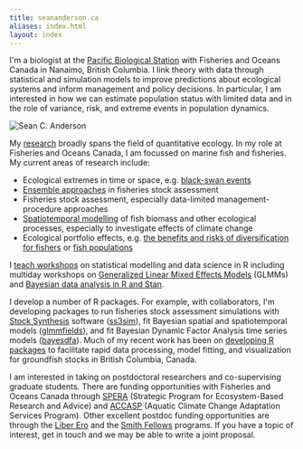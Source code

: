 ```yaml
---
title: seananderson.ca
aliases: index.html
layout: index
---
```


I'm a biologist at the [Pacific Biological Station](http://www.pac.dfo-mpo.gc.ca/science/facilities-installations/pbs-sbp/index-eng.html) with
Fisheries and Oceans Canada in Nanaimo, British Columbia.
I link theory with data through statistical and simulation models to improve predictions about ecological systems and inform management and policy decisions.
In particular, I am interested in how we can estimate population status with limited data and in the role of variance, risk, and extreme events in population dynamics.

<img src="images/seananderson2018@2x.jpg" alt="Sean C. Anderson" class="headshot"/>

My [research](/cv.html#publications) broadly spans the field of quantitative
ecology. In my role at Fisheries and Oceans Canada, I am focussed on marine fish and fisheries. My current areas of research include:

- Ecological extremes in time or space, e.g. [black-swan events](http://www.pnas.org/content/114/12/3252)
- [Ensemble approaches](https://doi.org/10.1111/faf.12200) in fisheries stock assessment
- Fisheries stock assessment, especially data-limited management-procedure approaches
- [Spatiotemporal modelling](https://doi.org/10.1002/ecy.2403) of fish biomass and other ecological processes, especially to investigate effects of climate change
- Ecological portfolio effects, e.g. [the benefits and risks of diversification for fishers](https://doi.org/10.1073/pnas.1702506114) or [fish populations](https://doi.org/10.1890/14-0266.1)

I [teach workshops](/workshops) on statistical modelling and data science
in R including multiday workshops on [Generalized Linear Mixed Effects
Models](https://github.com/seananderson/glmm-course) (GLMMs) and [Bayesian data
analysis in R and Stan]( https://github.com/seananderson/bayes-course).

I develop a number of R packages. For example, with collaborators, I'm developing
packages to run fisheries stock assessment simulations with [Stock
Synthesis][nefsc] software ([ss3sim](https://github.com/ss3sim/ss3sim)), fit
Bayesian spatial and spatiotemporal models
([glmmfields](https://github.com/seananderson/glmmfields)), and fit Bayesian
Dynamic Factor Analysis time series models
([bayesdfa](https://github.com/fate-ewi/bayesdfa)). Much of my recent work has
been on [developing R packages](https://github.com/pbs-assess) to facilitate rapid
data processing, model fitting, and visualization for groundfish stocks in
British Columbia, Canada.

I am interested in taking on postdoctoral researchers and co-supervising
graduate students. There are funding opportunities with Fisheries and Oceans
Canada through
[SPERA](http://www.dfo-mpo.gc.ca/science/rp-pr/spera-psrafe/index-eng.html)
(Strategic Program for Ecosystem-Based Research and Advice) and
[ACCASP](http://www.dfo-mpo.gc.ca/science/rp-pr/accasp-psaccma/index-eng.html)
(Aquatic Climate Change Adaptation Services Program). Other excellent postdoc
funding opportunities are through the [Liber Ero](http://liberero.ca/) and the
[Smith Fellows](https://conbio.org/mini-sites/smith-fellows) programs. If you
have a topic of interest, get in touch and we may be able to write a joint
proposal.




[earth2ocean]: http://earth2ocean.org
[gg]: http://www.gg.ca/honour.aspx?id=75057&t=1&;ln=Anderson
[ecofolio]: https://github.com/seananderson/ecofolio
[robustmeta]: https://github.com/seananderson/robustmeta
[my github]: https://github.com/seananderson
[nefsc]: http://nft.nefsc.noaa.gov/Stock_Synthesis_3.htm
[sfu]: http://sfu.ca/
[dal]: http://www.dal.ca/
[colophon]: colophon.html
[smith]: http://www.conbio.org/mini-sites/smith-fellows
[M.Sc. thesis]: http://dalspace.library.dal.ca//handle/10222/12813
[Ph.D. thesis]: https://theses.lib.sfu.ca/thesis/etd8887
[cucdoi]: http://dx.doi.org/10.1111/j.1467-2979.2010.00397.x
[metafolio]: http://cran.r-project.org/package=metafolio
[rem]: http://www.rem.sfu.ca/
[safs]: http://fish.washington.edu/
[paleobaselines]: http://doi.org/10.1126/science.aaa6635
[nwfsc]: www.nwfsc.noaa.gov/
